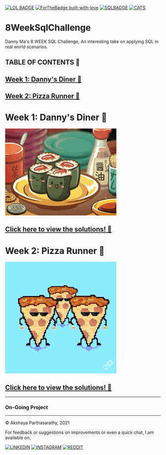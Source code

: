 
[![LOL BADGE](https://forthebadge.com/images/badges/works-on-my-machine.svg)]()     [![ForTheBadge built-with-love](http://ForTheBadge.com/images/badges/built-with-love.svg)](https://GitHub.com/Naereen/)     [![SQLBADGE](https://img.shields.io/badge/Microsoft%20SQL%20Server-CC2927?style=for-the-badge&logo=microsoft%20sql%20server&logoColor=white)](https://www.microsoft.com/en-us/sql-server/sql-server-2019)     [![CATS](https://forthebadge.com/images/badges/contains-cat-gifs.svg)]()

# 8WeekSqlChallenge
Danny Ma's 8 WEEK SQL Challenge, An interesting take on applying SQL in real world scenarios. 

## TABLE OF CONTENTS 📖

##  [Week 1: Danny's Diner 🍜](#danny's-diner)

##  [Week 2: Pizza Runner 🛵](#pizza-runner)







# Week 1: Danny's Diner 🍜 <a name="danny's-diner"></a>

![littlesushi](https://github.com/iaks23/8WeekSqlChallenge/blob/main/img/DD-1.GIF)

## [Click here to view the solutions! 🔑](https://github.com/iaks23/8WeekSqlChallenge/tree/main/Week%201%20-%20Danny's%20Diner)

# Week 2: Pizza Runner 🛵 <a name="pizza-runner"></a>

![dancingpizza](https://github.com/iaks23/8WeekSqlChallenge/blob/main/img/pizza.GIF)

## [Click here to view the solutions! 🔑](https://github.com/iaks23/8WeekSqlChallenge/tree/main/Week%202%20-%20Pizza%20Runner)

-----------------

### On-Going Project

-----------------

© Akshaya Parthasarathy, 2021

For feedback or suggestions on improvements or even a quick chat, I am available on,

[![LINKEDIN](https://img.shields.io/badge/LinkedIn-0077B5?style=for-the-badge&logo=linkedin&logoColor=white)](https://www.linkedin.com/in/akshaya-parthasarathy23)
[![INSTAGRAM](https://img.shields.io/badge/Instagram-E4405F?style=for-the-badge&logo=instagram&logoColor=white)](https://www.instagram.com/aks_sarathy/)
[![REDDIT](https://img.shields.io/badge/Reddit-FF4500?style=for-the-badge&logo=reddit&logoColor=white)](https://www.reddit.com/user/longstoryshort_)

